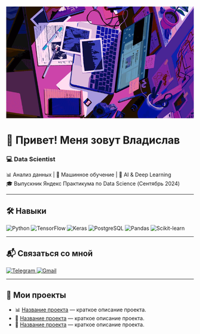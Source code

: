 
<p align="center">
  <img src="https://github.com/St-Rann/St-Rann/blob/main/type%202.gif?raw=true" alt="GIF" width="600" height="300">
</p>

# 👋 Привет! Меня зовут Владислав

### 💻 Data Scientist


📊 Анализ данных | 🤖 Машинное обучение | 🧠 AI & Deep Learning  
🎓 Выпускник Яндекс Практикума по Data Science (Сентябрь 2024)


---

## 🛠️ Навыки

<div align="left">
  <img src="https://s3.dualstack.us-east-2.amazonaws.com/pythondotorg-assets/media/community/logos/python-logo-only.png" width="48" height="55" alt="Python" />
  <img src="https://upload.wikimedia.org/wikipedia/commons/2/2d/Tensorflow_logo.svg" width="48" height="48" alt="TensorFlow" />
  <img src="https://upload.wikimedia.org/wikipedia/commons/a/ae/Keras_logo.svg" width="48" height="48" alt="Keras" />
  <img src="https://upload.wikimedia.org/wikipedia/commons/2/29/Postgresql_elephant.svg" width="48" height="48" alt="PostgreSQL" />
  <img src="https://upload.wikimedia.org/wikipedia/commons/e/ed/Pandas_logo.svg" width="48" height="48" alt="Pandas" />
  <img src="https://upload.wikimedia.org/wikipedia/commons/0/05/Scikit_learn_logo_small.svg" width="48" height="48" alt="Scikit-learn" />
</div>

---

## 📬 Связаться со мной

<div align="left">
  <a href="https://t.me/SaintRann" target="_blank">
    <img src="https://img.shields.io/badge/Telegram-2CA5E0?style=for-the-badge&logo=telegram&logoColor=white" width="150" alt="Telegram" />
  </a>
  <a href="mailto: vlad1117111@gmail.com">
    <img src="https://skillicons.dev/icons?i=gmail" width="48" height="48" alt="Gmail" />
  </a>
</div>

---

## 🚀 Мои проекты

- 📊 [Название проекта](<!-- Добавьте ссылку на проект -->) — краткое описание проекта.
- 🤖 [Название проекта](<!-- Добавьте ссылку на проект -->) — краткое описание проекта.
- 🧠 [Название проекта](<!-- Добавьте ссылку на проект -->) — краткое описание проекта.
